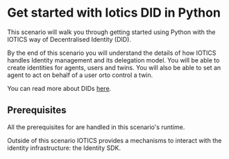 # Get started with Iotics DID in Python

This scenario will walk you through getting started using Python with the IOTICS way of Decentralised Identity (DID).

By the end of this scenario you will understand the details of how IOTICS handles Identity management and its delegation model. You will be able to create identities for agents, users and twins. You will also be able to set an agent to act on behalf of a user orto control a twin.

You can read more about DIDs [here](https://www.w3.org/TR/did-core/).

## Prerequisites

All the prerequisites for are handled in this scenario's runtime.

Outside of this scenario IOTICS provides a mechanisms to interact with the identity infrastructure: the Identity SDK.
